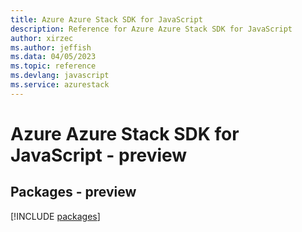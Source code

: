 ```yaml
---
title: Azure Azure Stack SDK for JavaScript
description: Reference for Azure Azure Stack SDK for JavaScript
author: xirzec
ms.author: jeffish
ms.data: 04/05/2023
ms.topic: reference
ms.devlang: javascript
ms.service: azurestack
---
```

# Azure Azure Stack SDK for JavaScript - preview
## Packages - preview
[!INCLUDE [packages](azure-stack-index.md)]